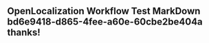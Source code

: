 <properties
ms.topic="hero-topic"
ms.test1="hero-topic"
ms.test2="test"/>

## OpenLocalization Workflow Test MarkDown bd6e9418-d865-4fee-a60e-60cbe2be404a thanks!
